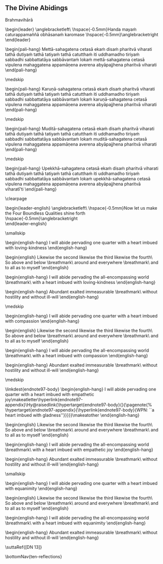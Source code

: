 ## The Divine Abidings<a id="divine-abidings"></a>
Brahmavihārā

\begin{leader}
  \anglebracketleft\ \hspace{-0.5mm}Handa mayaṁ caturappamaññā obhāsanaṁ karomase \hspace{-0.5mm}\anglebracketright\
\end{leader}

\begin{pali-hang}
  Mettā-sahagatena cetasā ekaṁ disaṁ pharitvā viharati tathā dutiyaṁ tathā tatiyaṁ tathā catutthaṁ iti uddhamadho tiriyaṁ sabbadhi sabbattatāya sabbāvantaṁ lokaṁ mettā-sahagatena cetasā vipulena mahaggatena appamāṇena averena abyāpajjhena pharitvā viharati
\end{pali-hang}

\medskip

\begin{pali-hang}
  Karuṇā-sahagatena cetasā ekaṁ disaṁ pharitvā viharati tathā dutiyaṁ tathā tatiyaṁ tathā catutthaṁ iti uddhamadho tiriyaṁ sabbadhi sabbattatāya sabbāvantaṁ lokaṁ karuṇā-sahagatena cetasā vipulena mahaggatena appamāṇena averena abyāpajjhena pharitvā viharati
\end{pali-hang}

\medskip

\begin{pali-hang}
  Muditā-sahagatena cetasā ekaṁ disaṁ pharitvā viharati tathā dutiyaṁ tathā tatiyaṁ tathā catutthaṁ iti uddhamadho tiriyaṁ sabbadhi sabbattatāya sabbāvantaṁ lokaṁ muditā-sahagatena cetasā vipulena mahaggatena appamāṇena averena abyāpajjhena pharitvā viharati
\end{pali-hang}

\medskip

\begin{pali-hang}
  Upekkhā-sahagatena cetasā ekaṁ disaṁ pharitvā viharati tathā dutiyaṁ tathā tatiyaṁ tathā catutthaṁ iti uddhamadho tiriyaṁ sabbadhi sabbattatāya sabbāvantaṁ lokaṁ upekkhā-sahagatena cetasā vipulena mahaggatena appamāṇena averena abyāpajjhena pharitvā viharatī'ti
\end{pali-hang}

\clearpage

\begin{leader-english}
  \anglebracketleft\ \hspace{-0.5mm}Now let us make the Four Boundless Qualities shine forth \hspace{-0.5mm}\anglebracketright\
\end{leader-english}

\smallskip

\begin{english-hang}
  I will abide pervading one quarter with a heart imbued with loving-kindness
\end{english-hang}

\begin{english}
  Likewise the second likewise the third likewise the fourth\\
  So above and below \breathmark\ around and everywhere \breathmark\ and to all as to myself
\end{english}

\begin{english-hang}
  I will abide pervading the all-encompassing world \breathmark\ with a heart imbued with loving-kindness
\end{english-hang}

\begin{english-hang}
  Abundant exalted immeasurable \breathmark\ without hostility and without ill-will
\end{english-hang}

\medskip

\begin{english-hang}
  I will abide pervading one quarter with a heart imbued with compassion
\end{english-hang}

\begin{english}
  Likewise the second likewise the third likewise the fourth\\
  So above and below \breathmark\ around and everywhere \breathmark\ and to all as to myself
\end{english}

\begin{english-hang}
  I will abide pervading the all-encompassing world \breathmark\ with a heart imbued with compassion
\end{english-hang}

\begin{english-hang}
  Abundant exalted immeasurable \breathmark\ without hostility and without ill-will
\end{english-hang}

\medskip

\linkdest{endnote97-body}
\begin{english-hang}
  I will abide pervading one quarter with a heart imbued with empathetic joy\makeatletter\hyperlink{endnote97-appendix}\Hy@raisedlink{\hypertarget{endnote97-body}{}{\pagenote{%
        \hypertarget{endnote97-appendix}{\hyperlink{endnote97-body}{WPN: ``a heart imbued with gladness''}}}}}\makeatother
\end{english-hang}

\begin{english}
  Likewise the second likewise the third likewise the fourth\\
  So above and below \breathmark\ around and everywhere \breathmark\ and to all as to myself
\end{english}

\begin{english-hang}
  I will abide pervading the all-encompassing world \breathmark\ with a heart imbued with empathetic joy
\end{english-hang}

\begin{english-hang}
  Abundant exalted immeasurable \breathmark\ without hostility and without ill-will
\end{english-hang}

\smallskip

\begin{english-hang}
  I will abide pervading one quarter with a heart imbued with equanimity
\end{english-hang}

\begin{english}
  Likewise the second likewise the third likewise the fourth\\
  So above and below \breathmark\ around and everywhere \breathmark\ and to all as to myself
\end{english}

\begin{english-hang}
  I will abide pervading the all-encompassing world \breathmark\ with a heart imbued with equanimity
\end{english-hang}

\begin{english-hang}
  Abundant exalted immeasurable \breathmark\ without hostility and without ill-will
\end{english-hang}

\suttaRef{[DN 13]}

\bottomNav{ten-reflections}
